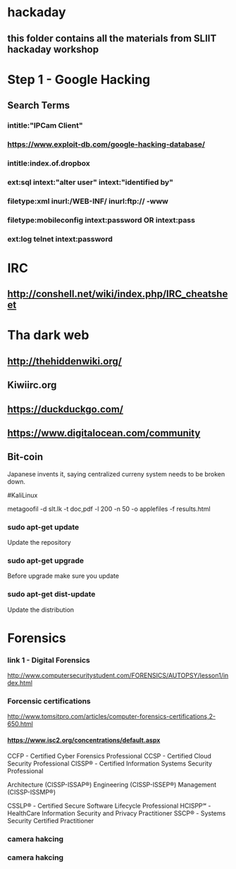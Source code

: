 # hackaday
this folder contains all the materials from SLIIT hackaday workshop
---

# Step 1 - Google Hacking
## Search Terms
### intitle:"IPCam Client"
### https://www.exploit-db.com/google-hacking-database/
### intitle:index.of.dropbox
###  ext:sql intext:"alter user" intext:"identified by"
###  filetype:xml inurl:/WEB-INF/ inurl:ftp:// -www
###  filetype:mobileconfig intext:password OR intext:pass
###  ext:log telnet intext:password


# IRC
## http://conshell.net/wiki/index.php/IRC_cheatsheet

# Tha dark web
## http://thehiddenwiki.org/
## Kiwiirc.org
## https://duckduckgo.com/ 
## https://www.digitalocean.com/community


## Bit-coin
Japanese invents it, saying centralized curreny system needs to be broken down.

#KaliLinux

metagoofil -d slt.lk -t doc,pdf -l 200 -n 50 -o applefiles -f results.html

### sudo apt-get update
Update the repository

### sudo apt-get upgrade
Before upgrade make sure you update

### sudo apt-get dist-update
Update the distribution



# Forensics

### link 1 - Digital Forensics
http://www.computersecuritystudent.com/FORENSICS/AUTOPSY/lesson1/index.html

### Forcensic certifications
http://www.tomsitpro.com/articles/computer-forensics-certifications,2-650.html

#### https://www.isc2.org/concentrations/default.aspx
CCFP - Certified Cyber Forensics Professional
CCSP - Certified Cloud Security Professional
CISSP® - Certified Information Systems Security Professional

Architecture (CISSP-ISSAP®)
Engineering (CISSP-ISSEP®)
Management (CISSP-ISSMP®)

CSSLP® - Certified Secure Software Lifecycle Professional
HCISPP℠ - HealthCare Information Security and Privacy Practitioner
SSCP® - Systems Security Certified Practitioner


### camera hakcing





### camera hakcing



